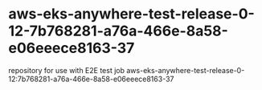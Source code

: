 # aws-eks-anywhere-test-release-0-12-7b768281-a76a-466e-8a58-e06eeece8163-37
repository for use with E2E test job aws-eks-anywhere-test-release-0-12:7b768281-a76a-466e-8a58-e06eeece8163-37

